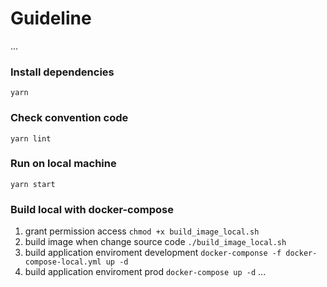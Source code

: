 # Guideline
...

### Install dependencies

`yarn`

### Check convention code

`yarn lint`

### Run on local machine

`yarn start`

### Build local with docker-compose

1. grant permission access
`chmod +x build_image_local.sh`
2. build image when change source code
`./build_image_local.sh`
3. build application enviroment development
`docker-componse -f docker-compose-local.yml up -d`
4. build application enviroment prod
`docker-compose up -d`
...